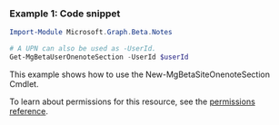 ### Example 1: Code snippet

```powershell
Import-Module Microsoft.Graph.Beta.Notes

# A UPN can also be used as -UserId.
Get-MgBetaUserOnenoteSection -UserId $userId
```
This example shows how to use the New-MgBetaSiteOnenoteSection Cmdlet.

To learn about permissions for this resource, see the [permissions reference](/graph/permissions-reference).

